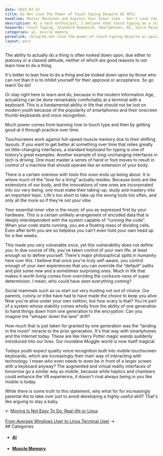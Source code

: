 ```yaml
---
date: 2022-07-22
title: Do Not Lose The Power of Touch Typing Despite AI APIs
headline: Master Machines and Express Your Inner Vibe - Don't Lose the Power of Touch Typing!
description: As a tech enthusiast, I believe that touch typing on a standard keyboard is still an important skill to learn and practice, even in the age of smartphones and AI. Touchscreens can't provide the same muscle memory as a standard keyboard, and touch typing is a great way to express your inner vibe. Don't let the power of touch typing be lost - learning this highly useful skill is key to mastering machines and taking control of your life.
keywords: Touch Typing, Standard Keyboard, Smartphones, AI, Voice Recognition, Muscle Memory, Shifting Layouts, Fundamentals, Control, Master Machines, Express Inner Vibe
categories: ai, muscle memory
permalink: /blog/do-not-lose-the-power-of-touch-typing-despite-ai-apis/
layout: post
---
```



The ability to actually do a thing is often looked down upon, due either to
jealousy or a classist attitude, neither of which are good reasons to not learn
how to do a thing.

It's better to lean how to do a thing and be looked down upon by those who can
not than it is to inhibit yourself for their approval or acceptance. So go
learn! Go do!

Or stay right here to learn and do, because in the modern Information Age,
actualizing can be done remarkably comfortably at a terminal with a keyboard.
This is a fundamental ability in life that should not be lost on modern youth
because of the popularity of smartphones and their onscreen thumb-keyboards and
voice recognition.

Much power comes from learning how to touch type and then by getting good at it
through practice over time.

Touchscreens work against full-speed muscle memory due to their shifting
layouts. If you want to get better at something over time that relies greatly
on little-changing interfaces, a standard keyboard for typing is one of
history's great examples. Another example of long-unchanging interfaces in tech
is driving. One must master a series of hand or foot moves to result in control
of a machine that should operate like an extension of your body.

There is a certain oneness with tools this soon ends up being about. It is
where much of the “love for a thing” actually resides. Because tools are like
extensions of our body, and the innovations of new ones are incorporated into
our very being, one must make their taking-up, study and mastery into an
important topic. Life's too short to take up the wrong tools too often, and
only all the more so if they're not your vibe.

Your essential inner vibe is the music of you as expressed first by your
hardware. This is a certain unlikely arrangement of encoded data that is deeply
interdependent with the system capable of “running the code”. When your code
starts running, you are a floating mass of dividing cells. Even after birth you
are so helpless you can't even hold your own head up for a few weeks.

This made you very vulnerable once, yet this vulnerability does not define you.
In due course of life, you've taken control of your own life, at least enough
so to define yourself. There's major philosophical splits in humanity here over
this. I believe that once you're truly self-aware, you control enough of your
own experiences that you can override the “default” paths and plot some new and
a sometimes surprising ones. Much in life that makes it worth living comes from
overriding the cocksure-ness of super determinism. I mean, who could have seen
everything coming?

Social mammals such as us start out very trusting not out of choice. Our
parents, colony or tribe have had to have made the choice to keep you alive.
Now you're alive under your own volition, but how scary is that? You're part of
a system whose stability comes wholly from the ability of one generation to
hand things down from one generation to the encryption. Can you imagine the
“whisper down the lane” drift?

How much that is just taken for granted by one generation was the “landing in
the moon” miracle to the prior generation. It's that way with smartphones and
the Internet today. These are like Harry Potter magic wands suddenly introduced
into our lives. Our mundane Muggle-world is now itself magical.

Todays youth expect quality voice recognition built into mobile touchscreen
keyboards, which are increasingly their main way of interacting with
technology. I mean who even needs to even be in front of a larger screen with a
keyboard anyway? The augmented and virtual reality interfaces of tomorrow go a
similar way as mobile, because while haptics and chambers could enhance the VR
experience, it doesn't rival always being in you like mobile is today.

While there is some truth to this statement, why what for for increasingly
parental AIs to take over just to avoid developing a highly useful skill?
That's like arguing to stay a baby.


<div class="arrow-links"><div class="post-nav-prev"><span class="arrow">&larr;&nbsp;</span><a href="/blog/moving-is-not-easy-to-do-real-life-or-linux/">Moving Is Not Easy To Do: Real-life or Linux</a></div> &nbsp; <div class="post-nav-next"><a href="/blog/from-average-windows-user-to-linux-terminal-user/">From Average Windows User to Linux Terminal User</a><span class="arrow">&nbsp;&rarr;</span></div></div>
## Categories

<ul>
<li><h4><a href='/ai/'>AI</a></h4></li>
<li><h4><a href='/muscle-memory/'>Muscle Memory</a></h4></li></ul>